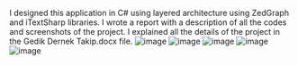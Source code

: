 I designed this application in C# using layered architecture using ZedGraph and iTextSharp libraries.
I wrote a report with a description of all the codes and screenshots of the project.
I explained all the details of the project in the Gedik Dernek Takip.docx file.
![image](https://github.com/gdkmuharrem/DernekUyeTakipSistemi/assets/39222515/8c24df42-36b2-445f-82e7-8e9a6b2cc84d)
![image](https://github.com/gdkmuharrem/DernekUyeTakipSistemi/assets/39222515/cd42c684-d9e7-4485-a997-3b0f47a2764c)
![image](https://github.com/gdkmuharrem/DernekUyeTakipSistemi/assets/39222515/3cfa0647-a082-4599-bee1-ea0474cc83fd)
![image](https://github.com/gdkmuharrem/DernekUyeTakipSistemi/assets/39222515/52589970-ca5c-4024-90f1-bc40fd25638c)
![image](https://github.com/gdkmuharrem/DernekUyeTakipSistemi/assets/39222515/ab707c38-02d0-4dc3-acc0-98c37df009a5)
